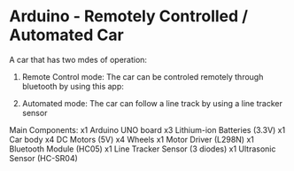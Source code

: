 # Arduino - Remotely Controlled / Automated Car

A car that has two mdes of operation:
1. Remote Control mode:
    The car can be controled remotely through bluetooth by using this app:
    
2. Automated mode:
    The car can follow a line track by using a line tracker sensor


Main Components:
x1  Arduino UNO board
x3  Lithium-ion Batteries (3.3V)
x1  Car body
x4  DC Motors (5V)
x4  Wheels
x1  Motor Driver (L298N)
x1  Bluetooth Module (HC05)
x1  Line Tracker Sensor (3 diodes)
x1  Ultrasonic Sensor (HC-SR04)
